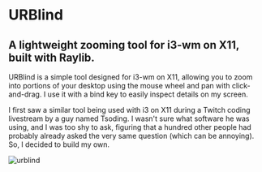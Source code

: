 # URBlind

## A lightweight zooming tool for i3-wm on X11, built with Raylib.

URBlind is a simple tool designed for i3-wm on X11, allowing you to zoom into portions of your desktop using the mouse wheel and pan with click-and-drag. I use it with a bind key to easily inspect details on my screen.

I first saw a similar tool being used with i3 on X11 during a Twitch coding livestream by a guy named Tsoding. I wasn't sure what software he was using, and I was too shy to ask, figuring that a hundred other people had probably already asked the very same question (which can be annoying). So, I decided to build my own.

![urblind](https://github.com/user-attachments/assets/60f8ef0e-6688-46ee-8730-dc8338c33d32)
